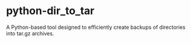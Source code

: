 # python-dir_to_tar
A Python-based tool designed to efficiently create backups of directories into tar.gz archives.
